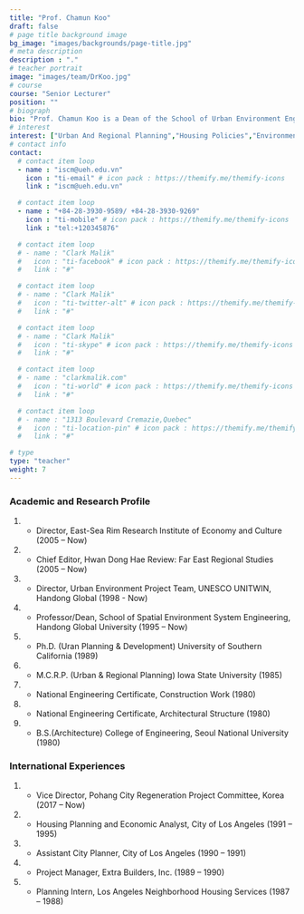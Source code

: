 ```yaml
---
title: "Prof. Chamun Koo"
draft: false
# page title background image
bg_image: "images/backgrounds/page-title.jpg"
# meta description
description : "."
# teacher portrait
image: "images/team/DrKoo.jpg"
# course
course: "Senior Lecturer"
position: ""
# biograph
bio: "Prof. Chamun Koo is a Dean of the School of Urban Environment Engineering, Handong Global University. He is a director of East-Sea Rim Research Institute of Economy and Culture. He also teachs at the Graduate School of International Development and Entreprenuership."
# interest
interest: ["Urban And Regional Planning","Housing Policies","Environment Polices","Industrial Polices"]
# contact info
contact:
  # contact item loop
  - name : "iscm@ueh.edu.vn"
    icon : "ti-email" # icon pack : https://themify.me/themify-icons
    link : "iscm@ueh.edu.vn"

  # contact item loop
  - name : "+84-28-3930-9589/ +84-28-3930-9269"
    icon : "ti-mobile" # icon pack : https://themify.me/themify-icons
    link : "tel:+120345876"

  # contact item loop
  # - name : "Clark Malik"
  #   icon : "ti-facebook" # icon pack : https://themify.me/themify-icons
  #   link : "#"

  # contact item loop
  # - name : "Clark Malik"
  #   icon : "ti-twitter-alt" # icon pack : https://themify.me/themify-icons
  #   link : "#"

  # contact item loop
  # - name : "Clark Malik"
  #   icon : "ti-skype" # icon pack : https://themify.me/themify-icons
  #   link : "#"

  # contact item loop
  # - name : "clarkmalik.com"
  #   icon : "ti-world" # icon pack : https://themify.me/themify-icons
  #   link : "#"

  # contact item loop
  # - name : "1313 Boulevard Cremazie,Quebec"
  #   icon : "ti-location-pin" # icon pack : https://themify.me/themify-icons
  #   link : "#"

# type
type: "teacher"
weight: 7
---
```


### Academic and Research Profile
1. * Director, East-Sea Rim Research Institute of Economy and Culture (2005 – Now)
1. * Chief Editor, Hwan Dong Hae Review: Far East Regional Studies (2005 – Now)
1. * Director, Urban Environment Project Team, UNESCO UNITWIN, Handong Global (1998 - Now)
1. * Professor/Dean, School of Spatial Environment System Engineering, Handong Global University (1995 – Now)
1. * Ph.D. (Uran Planning & Development) University of Southern California (1989)
1. * M.C.R.P. (Urban & Regional Planning) Iowa State University (1985)
1. * National Engineering Certificate, Construction Work (1980)
1. * National Engineering Certificate, Architectural Structure (1980)
1. * B.S.(Architecture) College of Engineering, Seoul National University (1980)

### International Experiences
1. * Vice Director, Pohang City Regeneration Project Committee, Korea (2017 – Now)
1. * Housing Planning and Economic Analyst, City of Los Angeles (1991 – 1995)
1. * Assistant City Planner, City of Los Angeles (1990 – 1991)
1. * Project Manager, Extra Builders, Inc. (1989 – 1990)
1. * Planning Intern, Los Angeles Neighborhood Housing Services (1987 – 1988)